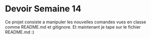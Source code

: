 # Devoir Semaine 14 

Ce projet consiste a manipuler les nouvelles comandes vues en classe comme README.md et gitignore.
 Et maintenant je tape sur le fichier README.md :)
